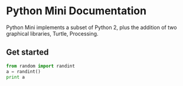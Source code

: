 # Python Mini Documentation

Python Mini implements a subset of Python 2, plus the addition of two graphical libraries, Turtle, Processing.

## Get started

```python
from random import randint
a = randint()
print a
```
